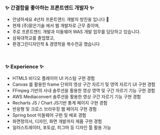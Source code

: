 
### ✨ 간결함을 좋아하는 프론트엔드 개발자 ✨
- 안녕하세요 4년차 프론트엔드 개발자 방진웅 입니다 👋
- 현재 (주)맑은기술 에서 웹 개발자로 근무 중이며,
- 주로 프론트엔드 개발과 미들웨어 WAS 개발 업무를 담당하고 있습니다.
- 삼육대학교를 졸업했고,
- 환경그린디자인학 & 경영학을 복수전공 했습니다

<br/>

### ✨ Experience ✨
- HTML5 비디오 플레이어 UI 커스텀 구현 경험
- Canvas 를 활용한 frame 단위의 영상 구간 자르기 및 영역 자르기 UI 구현 경험
- FFmpeg 기반의 사내 솔루션을 활용한 영상 영역 및 구간 자르기 기능 구현 경험
- AWS Mediaconvert 솔루션을 활용한 영상 구간 자르기 기능 구현 경험 
- Recharts JS / Chart JS기반 통계 페이지 구현 경험
- 반응형 및 크로스 브라우징 웹 페이지 구현 경험
- Spring boot 미들웨어 구현 및 배포 경험
- 화면정의서, 디자인, 화면 개발까지 제품 구현 경험
- 일러스트레이터, 포토샵, 피그마 등 디자인 툴 활용 가능
  

<!-- **jinwoongBang/jinwoongBang** is a ✨ _special_ ✨ repository because its `README.md` (this file) appears on your GitHub profile.

Here are some ideas to get you started:

- 🔭 I’m currently working on ...
- 🌱 I’m currently learning ...
- 👯 I’m looking to collaborate on ...
- 🤔 I’m looking for help with ...
- 💬 Ask me about ...
- 📫 How to reach me: ...
- 😄 Pronouns: ...
- ⚡ Fun fact: ... -->

